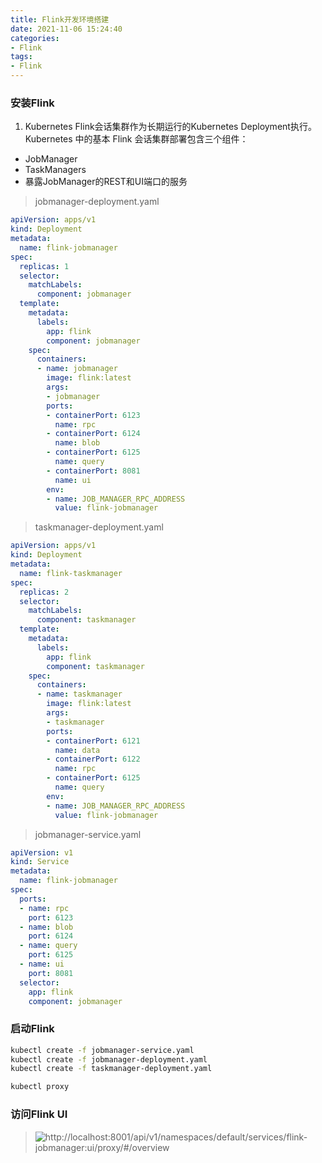 ```yaml
---
title: Flink开发环境搭建
date: 2021-11-06 15:24:40
categories:
- Flink
tags: 
- Flink
---
```


### 安装Flink
1. Kubernetes
Flink会话集群作为长期运行的Kubernetes Deployment执行。
Kubernetes 中的基本 Flink 会话集群部署包含三个组件：
- JobManager
- TaskManagers
- 暴露JobManager的REST和UI端口的服务

> jobmanager-deployment.yaml
```yaml
apiVersion: apps/v1
kind: Deployment
metadata:
  name: flink-jobmanager
spec:
  replicas: 1
  selector:
    matchLabels:
      component: jobmanager
  template:
    metadata:
      labels:
        app: flink
        component: jobmanager
    spec:
      containers:
      - name: jobmanager
        image: flink:latest
        args:
        - jobmanager
        ports:
        - containerPort: 6123
          name: rpc
        - containerPort: 6124
          name: blob
        - containerPort: 6125
          name: query
        - containerPort: 8081
          name: ui
        env:
        - name: JOB_MANAGER_RPC_ADDRESS
          value: flink-jobmanager
```

> taskmanager-deployment.yaml
```yaml
apiVersion: apps/v1
kind: Deployment
metadata:
  name: flink-taskmanager
spec:
  replicas: 2
  selector:
    matchLabels:
      component: taskmanager
  template:
    metadata:
      labels:
        app: flink
        component: taskmanager
    spec:
      containers:
      - name: taskmanager
        image: flink:latest
        args:
        - taskmanager
        ports:
        - containerPort: 6121
          name: data
        - containerPort: 6122
          name: rpc
        - containerPort: 6125
          name: query
        env:
        - name: JOB_MANAGER_RPC_ADDRESS
          value: flink-jobmanager
```

> jobmanager-service.yaml
```yaml
apiVersion: v1
kind: Service
metadata:
  name: flink-jobmanager
spec:
  ports:
  - name: rpc
    port: 6123
  - name: blob
    port: 6124
  - name: query
    port: 6125
  - name: ui
    port: 8081
  selector:
    app: flink
    component: jobmanager
```

### 启动Flink
```bash
kubectl create -f jobmanager-service.yaml
kubectl create -f jobmanager-deployment.yaml
kubectl create -f taskmanager-deployment.yaml

kubectl proxy
```

### 访问Flink UI

> ![http://localhost:8001/api/v1/namespaces/default/services/flink-jobmanager:ui/proxy/#/overview](http://localhost:8001/api/v1/namespaces/default/services/flink-jobmanager:ui/proxy/#/overview)